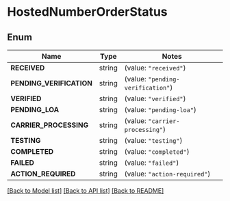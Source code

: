 # HostedNumberOrderStatus

## Enum
Name | Type | Notes
------------ | ------------- | -------------
**RECEIVED** | string | (value: `"received"`)
**PENDING_VERIFICATION** | string | (value: `"pending-verification"`)
**VERIFIED** | string | (value: `"verified"`)
**PENDING_LOA** | string | (value: `"pending-loa"`)
**CARRIER_PROCESSING** | string | (value: `"carrier-processing"`)
**TESTING** | string | (value: `"testing"`)
**COMPLETED** | string | (value: `"completed"`)
**FAILED** | string | (value: `"failed"`)
**ACTION_REQUIRED** | string | (value: `"action-required"`)


[[Back to Model list]](../README.md#documentation-for-models) [[Back to API list]](../README.md#documentation-for-api-endpoints) [[Back to README]](../README.md)


